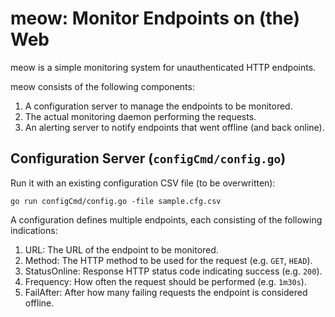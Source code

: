 # meow: Monitor Endpoints on (the) Web

meow is a simple monitoring system for unauthenticated HTTP endpoints.

meow consists of the following components:

1. A configuration server to manage the endpoints to be monitored.
2. The actual monitoring daemon performing the requests.
3. An alerting server to notify endpoints that went offline (and back online).

## Configuration Server (`configCmd/config.go`)

Run it with an existing configuration CSV file (to be overwritten):

    go run configCmd/config.go -file sample.cfg.csv

A configuration defines multiple endpoints, each consisting of the following
indications:

1. URL: The URL of the endpoint to be monitored.
2. Method: The HTTP method to be used for the request (e.g. `GET`, `HEAD`).
3. StatusOnline: Response HTTP status code indicating success (e.g. `200`).
4. Frequency: How often the request should be performed (e.g. `1m30s`).
5. FailAfter: After how many failing requests the endpoint is considered offline.

